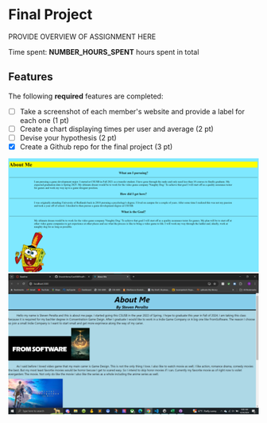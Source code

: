 # Final Project

PROVIDE OVERVIEW OF ASSIGNMENT HERE

Time spent: **NUMBER_HOURS_SPENT** hours spent in total

## Features

The following **required** features are completed:

- [ ] Take a screenshot of each member's website and provide a label for each one (1 pt)
- [ ] Create a chart displaying times per user and average (2 pt)
- [ ] Devise your hypothesis (2 pt)
- [X] Create a Github repo for the final project (3 pt)

<img src="images/Daniel Website.png" title='DanielWebsite' width='' alt='DanielWebsite' />
<img src="images/Steven Website.png" title='StevenWebsite' width='' alt='StevenWebsite' />